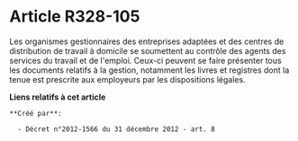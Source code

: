 # Article R328-105

Les organismes gestionnaires des entreprises adaptées et des centres de distribution de travail à domicile se soumettent au
contrôle des agents des services du travail et de l'emploi. Ceux-ci peuvent se faire présenter tous les documents relatifs à
la gestion, notamment les livres et registres dont la tenue est prescrite aux employeurs par les dispositions légales.

**Liens relatifs à cet article**

	**Créé par**:

	  - Décret n°2012-1566 du 31 décembre 2012 - art. 8
